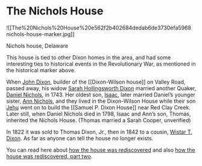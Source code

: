 # The Nichols House

![[The%20Nichols%20House%20e562f2b402684dedab6de3730efa5968 nichols-house-marker.jpg]]

Nichols house, Delaware

This house is tied to other Dixon homes in the area, and had some interesting ties to historical events in the Revolutionary War, as mentioned in the historical marker above.

When [John Dixon](https://www.wikitree.com/wiki/Dixon-350), builder of the [[Dixon-Wilson house]] on Valley Road, passed away, his widow [Sarah Hollingsworth Dixon](https://www.wikitree.com/wiki/Hollingsworth-1343) married another Quaker, [Daniel Nichols](https://www.wikitree.com/wiki/Nichols-3061), in 1743. Her oldest son, [Isaac](https://www.wikitree.com/wiki/Dixon-1159), later married Daniel’s younger sister, [Ann Nichols](https://www.wikitree.com/wiki/Nichols-2815), and they lived in the Dixon-Wilson House while their son [Jehu](https://www.wikitree.com/wiki/Dixon-1163) went on to build the [[Samuel P. Dixon House]] near Red Clay Creek. Later still, when Daniel Nichols died in 1798, Isaac and Ann’s son, Thomas, inherited the Nichols House. (Thomas married a Sarah Cooper, unverified)

In 1822 it was sold to Thomas Dixon, Jr., then in 1842 to a cousin, [Wistar T. Dixon](https://www.wikitree.com/wiki/Dixon-11646). As far as anyone can tell the house no longer exists.

You can read here about [how the house was rediscovered](https://mchhistory.blogspot.com/2017/08/finding-nichols-house-part-i-british.html) and also [how the house was rediscovered, part two](https://mchhistory.blogspot.com/2017/08/finding-nichols-house-part-ii-where.html).